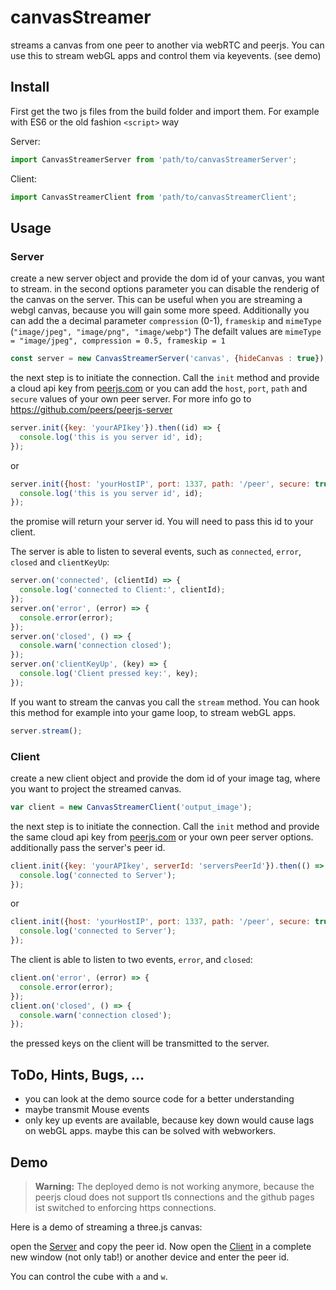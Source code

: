# canvasStreamer
streams a canvas from one peer to another via webRTC and peerjs. You can use this to stream webGL apps and control them via keyevents. (see demo)

## Install

First get the two js files from the build folder and import them. For example with ES6 or the old fashion `<script>` way

Server:
```javascript
import CanvasStreamerServer from 'path/to/canvasStreamerServer';
```

Client:
```javascript
import CanvasStreamerClient from 'path/to/canvasStreamerClient';
```

## Usage

### Server

create a new server object and provide the dom id of your canvas, you want to stream. in the second options parameter you can disable the renderig of the canvas on the server. This can be useful when you are streaming a webgl canvas, because you will gain some more speed. Additionally you can add the a decimal parameter `compression` (0-1), `frameskip` and `mimeType` (`"image/jpeg", "image/png", "image/webp"`) The defailt values are `mimeType = "image/jpeg", compression = 0.5, frameskip = 1`

```javascript
const server = new CanvasStreamerServer('canvas', {hideCanvas : true});
```

the next step is to initiate the connection. Call the `init` method and provide a cloud api key from [peerjs.com](http://peerjs.com/peerserver) or you can add the `host`, `port`, `path` and `secure` values of your own peer server. For more info go to https://github.com/peers/peerjs-server

```javascript
server.init({key: 'yourAPIkey'}).then((id) => {
  console.log('this is you server id', id);
});
```

or

```javascript
server.init({host: 'yourHostIP', port: 1337, path: '/peer', secure: true}).then((id) => {
  console.log('this is you server id', id);
});
```

the promise will return your server id. You will need to pass this id to your client.

The server is able to listen to several events, such as `connected`, `error`, `closed` and `clientKeyUp`:

```javascript
server.on('connected', (clientId) => {
  console.log('connected to Client:', clientId);
});
server.on('error', (error) => {
  console.error(error);
});
server.on('closed', () => {
  console.warn('connection closed');
});
server.on('clientKeyUp', (key) => {
  console.log('Client pressed key:', key);
});
```

If you want to stream the canvas you call the `stream` method. You can hook this method for example into your game loop, to stream webGL apps.

```javascript
server.stream();
```

### Client

create a new client object and provide the dom id of your image tag, where you want to project the streamed canvas.

```javascript
var client = new CanvasStreamerClient('output_image');
```

the next step is to initiate the connection. Call the `init` method and provide the same cloud api key from [peerjs.com](http://peerjs.com/peerserver) or your own peer server options. additionally pass the server's peer id.

```javascript
client.init({key: 'yourAPIkey', serverId: 'serversPeerId'}).then(() => {
  console.log('connected to Server');
});
```

or

```javascript
client.init({host: 'yourHostIP', port: 1337, path: '/peer', secure: true, serverId: 'serversPeerId' }).then(() => {
  console.log('connected to Server');
});
```

The client is able to listen to two events, `error`, and `closed`:

```javascript
client.on('error', (error) => {
  console.error(error);
});
client.on('closed', () => {
  console.warn('connection closed');
});
```

the pressed keys on the client will be transmitted to the server.

## ToDo, Hints, Bugs, ...

- you can look at the demo source code for a better understanding
- maybe transmit Mouse events
- only key up events are available, because key down would cause lags on webGL apps. maybe this can be solved with webworkers.

## Demo

> __Warning:__ The deployed demo is not working anymore, because the peerjs cloud does not support tls connections and the github pages ist switched to enforcing https connections.

Here is a demo of streaming a three.js canvas:

open the [Server](http://mklan.github.io/canvasStreamer/Server/) and copy the peer id. Now
open the [Client](http://maklan.github.io/canvasStreamer/Client/) in a complete new window (not only tab!) or another device and enter the peer id.

You can control the cube with `a` and `w`.
